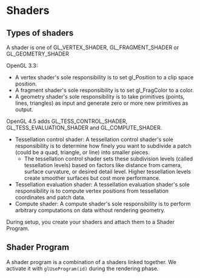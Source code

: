 # Shaders

## Types of shaders

A shader is one of GL_VERTEX_SHADER, GL_FRAGMENT_SHADER or GL_GEOMETRY_SHADER

OpenGL 3.3:

- A vertex shader's sole responsibility is to set gl_Position to a clip space position.
- A fragment shader's sole responsibility is to set gl_FragColor to a color.
- A geometry shader's sole responsibility is to take primitives (points, lines, triangles) as input and generate zero or more new primitives as output.

OpenGL 4.5 adds GL_TESS_CONTROL_SHADER, GL_TESS_EVALUATION_SHADER and GL_COMPUTE_SHADER.

- Tessellation control shader: A tessellation control shader's sole responsibility is to determine how finely you want to subdivide a patch (could be a quad, triangle, or line) into smaller pieces.
    - The tessellation control shader sets these subdivision levels (called tessellation levels) based on factors like distance from camera, surface curvature, or desired detail level. Higher tessellation levels create smoother surfaces but cost more performance.
- Tessellation evaluation shader: A tessellation evaluation shader's sole responsibility is to compute vertex positions from tessellation coordinates and patch data.
- Compute shader: A compute shader's sole responsibility is to perform arbitrary computations on data without rendering geometry.

During setup, you create your shaders and attach them to a Shader Program.

## Shader Program

A shader program is a combination of a shaders linked together. We activate it with `glUseProgram(id)` during the rendering phase.
